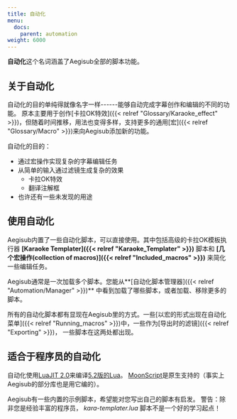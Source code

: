 ```yaml
---
title: 自动化
menu:
  docs:
    parent: automation
weight: 6000
---
```


**自动化**这个名词涵盖了Aegisub全部的脚本功能。

## 关于自动化

自动化的目的单纯得就像名字一样------能够自动完成字幕创作和编辑的不同的功能。
原本主要用于创作[卡拉OK特效]({{< relref "Glossary/Karaoke_effect" >}})，但随着时间推移，用法也变得多样，支持更多的通用[宏]({{< relref "Glossary/Macro" >}})来向Aegisub添加新的功能。

自动化的目的：

-   通过宏操作实现复杂的字幕编辑任务
-   从简单的输入通过滤镜生成复杂的效果
    -   卡拉OK特效
    -   翻译注解框
-   也许还有一些未发现的用途

## 使用自动化

Aegisub内置了一些自动化脚本，可以直接使用。其中包括高级的卡拉OK模板执行器
**[Karaoke Templater]({{< relref "Karaoke_Templater" >}})** 脚本和
**[几个宏操作(collection of macros)]({{< relref "Included_macros" >}})**
来简化一些编辑任务。

Aegisub通常是一次加载多个脚本。您能从**[自动化脚本管理器]({{< relref "Automation/Manager" >}})**
中看到加载了哪些脚本，或者加载、移除更多的脚本。

所有的自动化脚本都有显现在Aegisub里的方式。一些[以宏的形式出现在自动化菜单]({{< relref "Running_macros" >}})中，一些作为[导出时的滤镜]({{< relref "Exporting" >}})，
一些脚本在这两处都出现。

## 适合于程序员的自动化

自动化使用[LuaJIT
2.0](http://luajit.org/)来编译[5.2版的Lua](http://www.lua.org/manual/5.2/)。
[MoonScript](http://www.moonscript.org)是原生支持的（事实上Aegisub的部分库也是用它编的）。

Aegisub有一些内置的示例脚本，希望能对您写出自己的脚本有启发。
警告：除非您是经验丰富的程序员， *kara-templater.lua*
脚本不是一个好的学习起点！